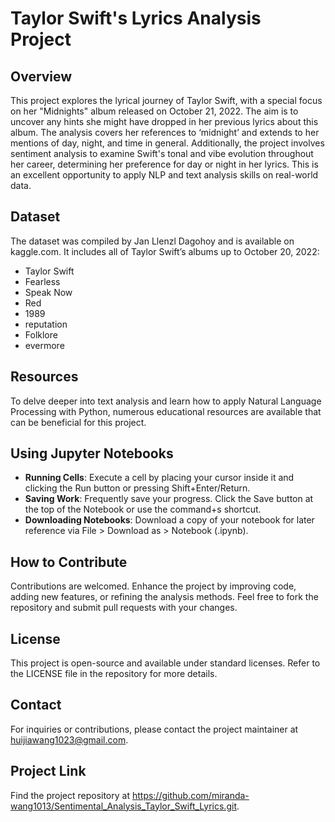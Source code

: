 # Taylor Swift's Lyrics Analysis Project

## Overview
This project explores the lyrical journey of Taylor Swift, with a special focus on her "Midnights" album released on October 21, 2022. The aim is to uncover any hints she might have dropped in her previous lyrics about this album. The analysis covers her references to ‘midnight’ and extends to her mentions of day, night, and time in general. Additionally, the project involves sentiment analysis to examine Swift's tonal and vibe evolution throughout her career, determining her preference for day or night in her lyrics. This is an excellent opportunity to apply NLP and text analysis skills on real-world data.

## Dataset
The dataset was compiled by Jan Llenzl Dagohoy and is available on kaggle.com. It includes all of Taylor Swift’s albums up to October 20, 2022:
- Taylor Swift
- Fearless
- Speak Now
- Red
- 1989
- reputation
- Folklore
- evermore

## Resources
To delve deeper into text analysis and learn how to apply Natural Language Processing with Python, numerous educational resources are available that can be beneficial for this project.

## Using Jupyter Notebooks
- **Running Cells**: Execute a cell by placing your cursor inside it and clicking the Run button or pressing Shift+Enter/Return.
- **Saving Work**: Frequently save your progress. Click the Save button at the top of the Notebook or use the command+s shortcut.
- **Downloading Notebooks**: Download a copy of your notebook for later reference via File > Download as > Notebook (.ipynb).

## How to Contribute
Contributions are welcomed. Enhance the project by improving code, adding new features, or refining the analysis methods. Feel free to fork the repository and submit pull requests with your changes.

## License
This project is open-source and available under standard licenses. Refer to the LICENSE file in the repository for more details.

## Contact
For inquiries or contributions, please contact the project maintainer at huijiawang1023@gmail.com.

## Project Link
Find the project repository at https://github.com/miranda-wang1013/Sentimental_Analysis_Taylor_Swift_Lyrics.git.
